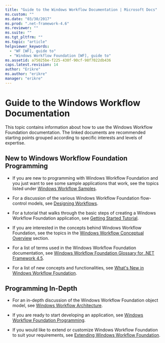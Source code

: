 ```yaml
---
title: "Guide to the Windows Workflow Documentation | Microsoft Docs"
ms.custom: ""
ms.date: "03/30/2017"
ms.prod: ".net-framework-4.6"
ms.reviewer: ""
ms.suite: ""
ms.tgt_pltfrm: ""
ms.topic: "article"
helpviewer_keywords: 
  - "WF [WF], guide to"
  - "Windows Workflow Foundation [WF], guide to"
ms.assetid: a75025be-f225-430f-90cf-98f7022db436
caps.latest.revision: 14
author: "Erikre"
ms.author: "erikre"
manager: "erikre"
---
```

# Guide to the Windows Workflow Documentation
This topic contains information about how to use the Windows Workflow Foundation documentation. The linked documents are recommended starting points grouped according to specific interests and levels of expertise.  
  
## New to Windows Workflow Foundation Programming  
  
-   If you are new to programming with Windows Workflow Foundation and you just want to see some sample applications that work, see the topics listed under [Windows Workflow Samples](../../../docs/framework/wf/samples/index.md).  
  
-   For a discussion of the various Windows Workflow Foundation flow-control models, see [Designing Workflows](../../../docs/framework/wf/designing-workflows.md).  
  
-   For a tutorial that walks through the basic steps of creating a Windows Workflow Foundation application, see [Getting Started Tutorial](../../../docs/framework/wf/getting-started-tutorial.md).  
  
-   If you are interested in the concepts behind Windows Workflow Foundation, see the topics in the [Windows Workflow Conceptual Overview](../../../docs/framework/wf/conceptual-overview.md) section.  
  
-   For a list of terms used in the Windows Workflow Foundation documentation, see [Windows Workflow Foundation Glossary for .NET Framework 4.5](../../../docs/framework/wf/glossary.md).  
  
-   For a list of new concepts and functionalities, see [What's New in Windows Workflow Foundation](../../../docs/framework/wf/whats-new.md).  
  
## Programming In-Depth  
  
-   For an in-depth discussion of the Windows Workflow Foundation object model, see [Windows Workflow Architecture](../../../docs/framework/wf/architecture.md).  
  
-   If you are ready to start developing an application, see [Windows Workflow Foundation Programming](../../../docs/framework/wf/programming.md).  
  
-   If you would like to extend or customize Windows Workflow Foundation to suit your requirements, see [Extending Windows Workflow Foundation](../../../docs/framework/wf/extend.md).